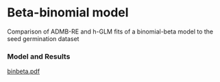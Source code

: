 #  Beta-binomial model

Comparison of ADMB-RE and h-GLM fits of a binomial-beta model to the seed germination dataset

### Model and Results

[binbeta.pdf][1]

[1]: binbeta.pdf "binbeta.pdf"
